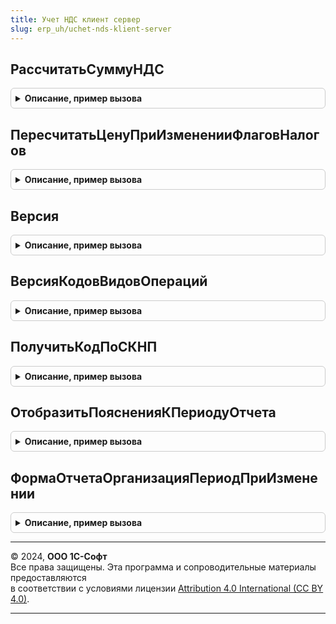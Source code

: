 ```yaml
---
title: Учет НДС клиент сервер
slug: erp_uh/uchet-nds-klient-server
---
```



## РассчитатьСуммуНДС
<details style="margin: 1em 0; padding: 0.5em; border: 1px solid #ccc; border-radius: 6px;">

<summary style="font-weight: bold; cursor: pointer;">Описание, пример вызова</summary>

```bsl

// Рассчитывает сумму НДС исходя из суммы и флагов налогообложения.
//
// Параметры:
//  Сумма            - Число - сумма от которой надо рассчитывать налоги;
//  СуммаВключаетНДС - Булево - признак включения НДС в сумму ("внутри" или "сверху");
//  СтавкаНДС        - Число - процентная ставка НДС.
//
// Возвращаемое значение:
//  Число - полученная сумма НДС.
//
Функция РассчитатьСуммуНДС(Сумма, СуммаВключаетНДС, СтавкаНДС) Экспорт
```

Пример вызова
```bsl
Результат = УчетНДСКлиентСервер.РассчитатьСуммуНДС(Сумма, СуммаВключаетНДС, СтавкаНДС) 
```
</details>

## ПересчитатьЦенуПриИзмененииФлаговНалогов
<details style="margin: 1em 0; padding: 0.5em; border: 1px solid #ccc; border-radius: 6px;">

<summary style="font-weight: bold; cursor: pointer;">Описание, пример вызова</summary>

```bsl

// Производит пересчет цен при изменении флагов учета налогов.
// Пересчет зависит от способа заполнения цен, при заполнении По ценам номенклатуры (при продаже)
// хочется избегать ситуаций, когда компания  «теряет деньги» при пересчете налогов.
// Поэтому если в документе флаг "Учитывать налог" выключен, то цены должны браться напрямую из справочника,
// потому что хочется продавать по той же цене, независимо от режима налогообложения.
// Например, если отпускная цена задана с НП для избежания ошибок округления, то это не значит,
// что при отпуске без НП мы должны продать дешевле. Если же флаг учета налога в документе включен,
// то цены должны пересчитываться при подстановке в документ:
// налог должен включаться или не включаться в зависимости от флага включения налога в типе цен.
// При заполнении по ценам контрагентов (при покупке) хочется хранить цены поставщиков.
// Поэтому нужно пересчитывать всегда по установленным флагам в документе и в типе цен.
// Это гарантирует, что при записи цен в регистр и последующем их чтении,
// например, при заполнении следующего документа, мы с точностью до ошибок округления при пересчете
// получим те же самые цены.
//
// Параметры:
//  Цена                - Число - Пересчитываемое значение цены.
//  ЦенаВключаетНДС     - Булево - Определяет содержит ли переданное значение цены НДС.
//  СуммаВключаетНДС    - Булево - Определяет должно ли новое значение цены включать НДС.
//  СтавкаНДС           - Число - Ставка НДС.
//
// Возвращаемое значение:
//  Число - Новое значение цены.
//
Функция ПересчитатьЦенуПриИзмененииФлаговНалогов(Цена, ЦенаВключаетНДС, Экспорт
```

Пример вызова
```bsl
Результат = УчетНДСКлиентСервер.ПересчитатьЦенуПриИзмененииФлаговНалогов(Цена, ЦенаВключаетНДС, );
```
</details>

## Версия
<details style="margin: 1em 0; padding: 0.5em; border: 1px solid #ccc; border-radius: 6px;">

<summary style="font-weight: bold; cursor: pointer;">Описание, пример вызова</summary>

```bsl

// Возвращает номер версии подсистемы НДС.
//
// Параметры:
//  Дата - Дата - Проверяемая дата.
//
// Возвращаемое значение:
//  Число - номер версии.
//
Функция Версия(Дата) Экспорт
```

Пример вызова
```bsl
Результат = УчетНДСКлиентСервер.Версия(Дата) 
```
</details>

## ВерсияКодовВидовОпераций
<details style="margin: 1em 0; padding: 0.5em; border: 1px solid #ccc; border-radius: 6px;">

<summary style="font-weight: bold; cursor: pointer;">Описание, пример вызова</summary>

```bsl

// Определяет версию перечня кодов видов операций для отчетности по НДС на переданную дату.
//
// Параметры:
//   Период - Дата - дата, на которую требуется определить версию перечня видов операций.
// Возвращаемое значение:
//  Число - номер версии кодов видов операций:
//          1 - перечень, утвержденный приказом ФНС 14.02.2012 N ММВ-7-3/83@;
//          2 - перечень, утвержденный письмом ФНС от 22.01.2015 N ГД-4-3/794@;
//          3 - перечень, утвержденный приказом ФНС от 14.03.2016 N ММВ-7-3/136@.
Функция ВерсияКодовВидовОпераций(Период) Экспорт
```

Пример вызова
```bsl
Результат = УчетНДСКлиентСервер.ВерсияКодовВидовОпераций(Период) 
```
</details>

## ПолучитьКодПоСКНП
<details style="margin: 1em 0; padding: 0.5em; border: 1px solid #ccc; border-radius: 6px;">

<summary style="font-weight: bold; cursor: pointer;">Описание, пример вызова</summary>

```bsl

// Документы по учету НДС для передачи в электронном виде

// Возвращает код периода для передачи книг и журналов по НДС в электронном виде
//
// Параметры:
//	Период - Дата - Дата налогового периода.
//	Реорганизация - Булево - Признак реорганизации.
//
// Возвращаемое значение:
//	Строка - Строковый код налогового периода.
//
Функция ПолучитьКодПоСКНП(Период, Реорганизация = Ложь) Экспорт
```

Пример вызова
```bsl
Результат = УчетНДСКлиентСервер.ПолучитьКодПоСКНП(Период, Реорганизация);
```
</details>

## ОтобразитьПоясненияКПериодуОтчета
<details style="margin: 1em 0; padding: 0.5em; border: 1px solid #ccc; border-radius: 6px;">

<summary style="font-weight: bold; cursor: pointer;">Описание, пример вызова</summary>

```bsl

// Отображает текстовое пояснение по корректности выбора периода формирования отчета.
//
// Параметры:
//	Форма - ФормаКлиентскогоПриложения - Форма отчета.
//
Процедура ОтобразитьПоясненияКПериодуОтчета(Форма) Экспорт
```

Пример вызова
```bsl
УчетНДСКлиентСервер.ОтобразитьПоясненияКПериодуОтчета(Форма) 
```
</details>

## ФормаОтчетаОрганизацияПериодПриИзменении
<details style="margin: 1em 0; padding: 0.5em; border: 1px solid #ccc; border-radius: 6px;">

<summary style="font-weight: bold; cursor: pointer;">Описание, пример вызова</summary>

```bsl

// Вызывается их обработчиков при смене организации в формах отчетов по НДС.
//
// Параметры:
//	Форма - ФормаКлиентскогоПриложения - Форма отчета.
//
Процедура ФормаОтчетаОрганизацияПериодПриИзменении(Форма) Экспорт
```

Пример вызова
```bsl
УчетНДСКлиентСервер.ФормаОтчетаОрганизацияПериодПриИзменении(Форма) 
```
</details>

---

© 2024, **ООО 1С-Софт**  
Все права защищены. Эта программа и сопроводительные материалы предоставляются  
в соответствии с условиями лицензии [Attribution 4.0 International (CC BY 4.0)](https://creativecommons.org/licenses/by/4.0/legalcode).

---
